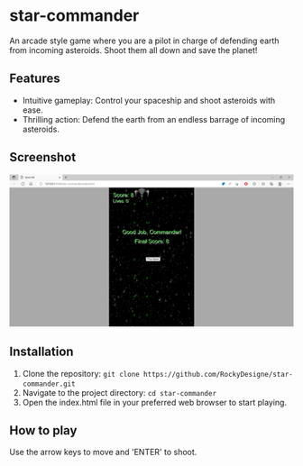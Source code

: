 # star-commander

An arcade style game where you are a pilot in charge of defending earth from incoming asteroids. Shoot them all down and save the planet!

## Features

- Intuitive gameplay: Control your spaceship and shoot asteroids with ease.
- Thrilling action: Defend the earth from an endless barrage of incoming asteroids.

## Screenshot

![arcade shooter](./screenshots/ss1.png)


## Installation

1. Clone the repository: `git clone https://github.com/RockyDesigne/star-commander.git`
2. Navigate to the project directory: `cd star-commander`
3. Open the index.html file in your preferred web browser to start playing.

## How to play

Use the arrow keys to move and 'ENTER' to shoot.
